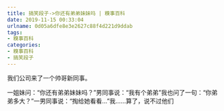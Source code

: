 ```yaml
---
title: 搞笑段子->你还有弟弟妹妹吗 | 糗事百科
date: 2019-11-15 00:33:04
urlname: 0d05a6dfe8e3e2627c88f4d221d9ddab
tags: 
- 糗事百科
categories:
- 糗事百科
- 搞笑段子
---
```

我们公司来了一个帅哥新同事。

一姐妹问：“你还有弟弟妹妹吗？”男同事说：“我有个弟弟”我也问了一句：“你弟弟多大？”一男同事说：“掏给她看看…”我……算了，说不过他们


